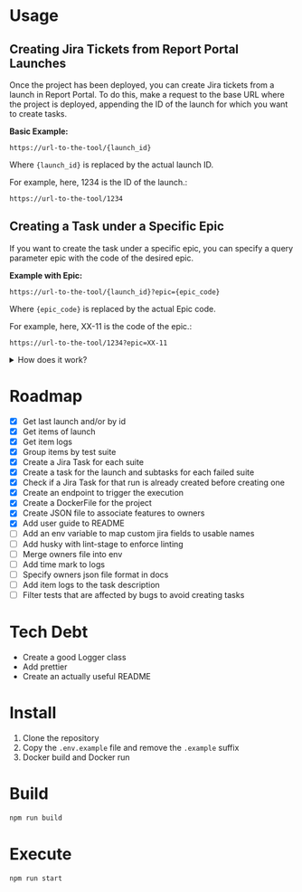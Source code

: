 # Usage

## Creating Jira Tickets from Report Portal Launches

Once the project has been deployed, you can create Jira tickets from a launch in Report Portal. To do this, make a request to the base URL where the project is deployed, appending the ID of the launch for which you want to create tasks.

**Basic Example:**

```
https://url-to-the-tool/{launch_id}
```

Where `{launch_id}` is replaced by the actual launch ID.

For example, here, 1234 is the ID of the launch.:

```
https://url-to-the-tool/1234
```

## Creating a Task under a Specific Epic

If you want to create the task under a specific epic, you can specify a query parameter epic with the code of the desired epic.

**Example with Epic:**

```
https://url-to-the-tool/{launch_id}?epic={epic_code}
```

Where `{epic_code}` is replaced by the actual Epic code.

For example, here, XX-11 is the code of the epic.:

```
https://url-to-the-tool/1234?epic=XX-11
```

<details><summary> How does it work?</summary>

```mermaid
flowchart TD
   A[Run RPJ providing the RP launch id\nOptional: Provide Jira Epic key] --> B
   B{Task for that launch already exists}
   B --> |Yes| Z
   B --> |No| C
   C[Get launch data] --> D
   D[Get next item] --> E
   E{RP - Item is marked as PB &&\nJ - Bug is not verified in Jira &&\nPB is not marked in RP}
   E --> |No| D
   E --> |Yes| F
   F[RP - Mark item as PB in RP] --> G
   G{Suite or test marked as a bug in its name &&\nJ - Bug not verified in Jira &&\nPB not marked in RP}
   G --> |No| C
   G --> |Yes| H
   H[J - Create Task For the RP run] --> I
   I{Epic key provided}
   I --> |Yes| J[J - Update Task to set Epic] --> K
   I --> |No| K
   K[J - Create Subtask Task for each suite in Jira\nContaining all the failed tests of that suite] --> L
   L[J - Update subtasks to set SP] --> Z
   Z[END]
```
</details>

# Roadmap

- [x] Get last launch and/or by id
- [x] Get items of launch
- [x] Get item logs
- [x] Group items by test suite
- [x] Create a Jira Task for each suite
- [x] Create a task for the launch and subtasks for each failed suite
- [x] Check if a Jira Task for that run is already created before creating one
- [x] Create an endpoint to trigger the execution
- [x] Create a DockerFile for the project
- [x] Create JSON file to associate features to owners
- [x] Add user guide to README
- [ ] Add an env variable to map custom jira fields to usable names
- [ ] Add husky with lint-stage to enforce linting
- [ ] Merge owners file into env
- [ ] Add time mark to logs
- [ ] Specify owners json file format in docs
- [ ] Add item logs to the task description
- [ ] Filter tests that are affected by bugs to avoid creating tasks

# Tech Debt

- Create a good Logger class
- Add prettier
- Create an actually useful README

# Install

1. Clone the repository
2. Copy the `.env.example`
   file and remove the `.example` suffix
3. Docker build and Docker run

# Build

```bash
npm run build
```

# Execute

```bash
npm run start
```
